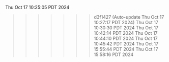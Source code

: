 Thu Oct 17 10:25:05 PDT 2024
>>>>>>> d3f1427 (Auto-update Thu Oct 17 10:27:17 PDT 2024)
Thu Oct 17 10:30:30 PDT 2024
Thu Oct 17 10:42:14 PDT 2024
Thu Oct 17 10:44:10 PDT 2024
Thu Oct 17 10:45:42 PDT 2024
Thu Oct 17 15:55:44 PDT 2024
Thu Oct 17 15:58:16 PDT 2024
